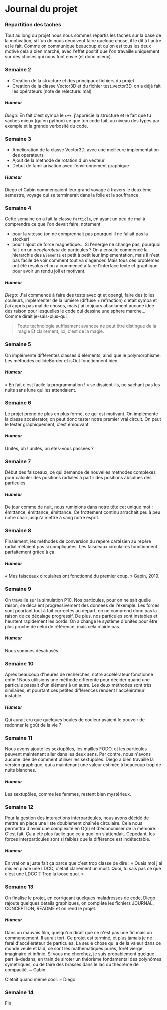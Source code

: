 # Journal du projet

### Repartition des taches
Tout au long du projet nous nous sommes répartis les taches sur la base de la motivation,
si l'un de nous deux veut faire quelque chose, il le dit à l'autre et le fait. Comme on
communique beaucoup et qu'on est tous les deux motivé cela a bien marché, avec l'effet positif
que l'on travaille uniquement sur des choses qui nous font envie (et donc mieux).

### Semaine 2

 - Creation de la structure et des principaux fichiers du projet
 - Creation de la classe Vector3D et du fichier test_vector3D, on
	a déjà fait les opérateurs (note de relecture: mal)
##### Humeur
*Diego*: En fait c'est sympa le `c++`, j'apprécie la structure et le fait que tu saches
mieux (qu'en python) ce que ton code fait, au niveau des types par exemple et la
grande verbosité du code.


### Semaine 3
 - Amelioration de la classe Vector3D, avec une meilleure implementation des operateurs
 - Ajout de la methode de rotation d'un vecteur
 - Debut de familiarisation avec l'environnement graphique

##### Humeur
 Diego et Gabin commençaient leur grand voyage à travers le
 deuxième semestre, voyage qui se terminerait dans la folie
 et la souffrance.



### Semaine 4
Cette semaine on a fait la classe `Particle`, en ayant un peu de mal à comprendre ce que l'on devait faire,
 notement
 - pour la vitesse (on ne comprennait pas pourquoi il ne fallait pas la stocker)
 - pour l'ajout de force magnetique... Si l'energie ne change pas, pourquoi fait-on un *accélerateur* de particules ?
On a ensuite commencé la hierarchie des `Elements` et  petit à petit leur implementation, mais il n'est pas facile de voir comment tout va s'agencer.
Mais tous ces problèmes ont été résolus et on à commencé à faire
l'interface texte et graphique pour avoir un rendu joli et motivant.

##### Humeur

*Diego*: J'ai commencé à faire des tests avec qt et opengl, faire des jolies
couleurs, implementer de la lumiere (diffuse + refraction) c'etait sympa et
j'ai appris pas mal de choses, mais j'ai toujours absolument aucune idee des
raison pour lesquelles le code qui dessine une sphere marche... Comme dirait
je-sais-plus-qui,
> Toute technologie suffisament avancée ne peut être distingue de la magie
Et clairement, ici, c'est de la magie.


### Semaine 5
On implémente différentes classes d'éléments, ainsi que le polymorphisme.
Les méthodes collideBorder et isOut fonctionnent bien.

##### Humeur
 « En fait c'est facile la programmation ! » se disaient-ils, ne sachant
 pas les nuits sans lune qui les attendaient.


### Semaine 6
Le projet prend de plus en plus forme, ce qui est motivant.
On implémente la classe accelerator, on peut donc tester
notre premier vrai circuit. On peut le tester graphiquement, c'est
émouvant.
##### Humeur
 Unités, oh ! unités, où êtes-vous passées ?


### Semaine 7
Début des faisceaux, ce qui demande de nouvelles méthodes complexes
pour calculer des positions radiales à partir des positions absolues
des particules.
##### Humeur
 De jour comme de nuit, nous ruminions dans notre tête cet unique
 mot : émittance, émittance, émittance. Ce frottement continu
 arrachait peu à peu notre chair jusqu'à mettre à sang notre esprit.


### Semaine 8
Finalement, les méthodes de conversion du repère cartésien au repère radial
n'étaient pas si compliquées. Les faisceaux circulaires fonctionnent
parfaitement grâce à ça.

##### Humeur
 « Mes faisceaux circulaires ont fonctionné du premier coup. » Gabin, 2019.


### Semaine 9
 On travaille sur la simulation P10. Nos particules, pour on ne sait quelle raison,
 se décalent progressivement des données de l'exemple. Les forces sont pourtant tout à
 fait correctes au départ, on ne comprend donc pas la raison de ce décalage progressif.
 De plus, nos particules sont instables et heurtent rapidement les bords. On a changé
 le système d'unités pour être plus proche de celui de référence, mais cela n'aide pas.
##### Humeur
 Nous sommes désabusés.


### Semaine 10
 Après beaucoup d'heures de recherches, notre accélérateur fonctionne enfin !
 Nous utilisions une méthode différente pour décider quand une particule
 passait d'un élément à un autre. Les deux méthodes sont très similaires,
 et pourtant ces petites différences rendent l'accélérateur instable.
##### Humeur
 Qui aurait cru que quelques boules de couleur avaient le pouvoir de redonner
 le goût de la vie ?


### Semaine 11
  Nous avons ajouté les sextupôles, les mailles FODO, et les particules peuvent
  maintenant aller dans les deux sens.
  Par contre, nous n'avons aucune idée de comment utiliser les sextupôles.
  Diego a bien travaillé la version graphique, qui a maintenant une valeur estimée
  à beaucoup trop de nuits blanches.

##### Humeur
 Les sextupôles, comme les femmes, restent bien mystérieux.


### Semaine 12
 Pour la gestion des interactions interparticules, nous avons décidé
 de mettre en place une liste doublement chaînée circulaire. Cela
 nous permettra d'avoir une complexité en O(n) et d'économiser de
 la mémoire.
 C'est fait. Ça a été plus facile que ce à quoi on s'attendait.
 Cepedant, les forces interparticules sont si faibles que la
 différence est indétectable.

##### Humeur
 En vrai on a juste fait ça parce que c'est trop classe de dire :
 « Ouais moi j'ai mis en place une LDCC, c'était clairement un must.
 Quoi, tu sais pas ce que c'est une LDCC ? Trop la loose quoi. »
 


### Semaine 13
 On finalise le projet, en corrigeant quelques maladresses de code,
 Diego rajoute quelques détails graphiques, on complète les fichiers
 JOURNAL, CONCEPTION, README et on rend le projet.
 
##### Humeur
 Dans un mauvais film, quelqu'un dirait que ce n'est pas une fin mais
 un commencement. Il aurait tort. Ce projet est terminé, et plus
 jamais je ne ferai d'accélérateur de particules. La seule chose
 qui a de la valeur dans ce monde veule et laid, ce sont les
 mathématiques pures, forêt vierge imaginaire et infinie. Si vous
 me cherchez, je suis probablement quelque part là-dedans, en train
 de siroter un théorème fondamental des polynômes symétriques, ou
 de faire des brasses dans le lac du théorème de compacité. ~ Gabin
 
 C'était quand même cool. ~ Diego


### Semaine 14
 Fin